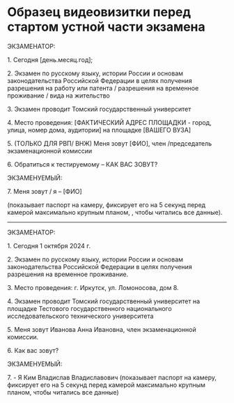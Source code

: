 # Образец видеовизитки перед стартом устной части экзамена

ЭКЗАМЕНАТОР:

1\. Сегодня \[день.месяц.год];

2\. Экзамен по русскому языку, истории России и основам законодательства Российской Федерации в целях получения разрешения на работу или патента / разрешения на временное проживание / вида на жительство

3\. Экзамен проводит Томский государственный университет

4\. Место проведения: \[ФАКТИЧЕСКИЙ АДРЕС ПЛОЩАДКИ - город, улица, номер дома, аудитории] на площадке \[ВАШЕГО ВУЗА]

5\. (ТОЛЬКО ДЛЯ РВП/ ВНЖ) Меня зовут \[ФИО], член /председатель экзаменационной комиссии

6\. Обратиться к тестируемому – КАК ВАС ЗОВУТ?

ЭКЗАМЕНУЕМЫЙ:

7\. Меня зовут / я – \[ФИО]

(показывает паспорт на камеру, фиксирует его на 5 секунд перед камерой максимально крупным планом, , чтобы читались все данные).



***

ЭКЗАМЕНАТОР:

1\. Сегодня 1 октября 2024 г.

2\. Экзамен по русскому языку, истории России и основам законодательства Российской Федерации в целях получения разрешения на временное проживание.

3\. Место проведения: г. Иркутск, ул. Ломоносова, дом 8.

4\. Экзамен проводит Томский государственный университет на площадке Тестового государственного национального исследовательского технического университета

5\. Меня зовут Иванова Анна Ивановна, член экзаменационной комиссии.

6\. Как вас зовут?

ЭКЗАМЕНУЕМЫЙ:

7\. - Я Ким Владислав Владиславович  (показывает паспорт на камеру, фиксирует его на 5 секунд перед камерой максимально крупным планом, чтобы читались все данные)
